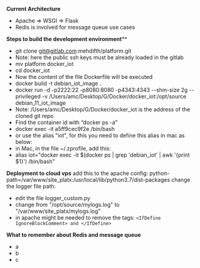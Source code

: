 **Current Architecture**
- Apache => WSGI => Flask
- Redis is involved for message queue use cases


**Steps to build the development environment****
- git clone git@gitlab.com:mehdifth/platform.git
- Note: here the public ssh keys must be already loaded in the gitlab
- mv platform docker_iot
- cd docker_iot
- Now the content of the file Dockerfile will be executed
- docker build -t debian_iot_image .
- docker run -d -p2222:22 -p8080:8080 -p4343:4343 --shm-size 2g --privileged -v /Users/amc/Desktop/G/Docker/docker_iot:/opt/source debian_11_iot_image
- Note: /Users/amc/Desktop/G/Docker/docker_iot is the address of the cloned git repo
- Find the container id with “docker ps -a”
- docker exec -it a5ff9cec9f2e /bin/bash  
- or use the alias "iot", for this you need to define this alias in mac as below:
- in Mac, in the file ~/.zprofile, add this:
- alias iot="docker exec -it $(docker ps  | grep 'debian_iot' | awk '{print $1}') /bin/bash"


**Deployment to cloud vps**
add this to the apache config: python-path=/var/www/site_platx:/usr/local/lib/python3.7/dist-packages
change the logger file path:
- edit the file logger_custom.py
- change from "/opt/source/mylogs.log" to "/var/www/site_platx/mylogs.log"
- in apache might be needed to remove the tags: `<IfDefine IgnoreBlockComment> and </IfDefine>`


**What to remember about Redis and message queue**
- a
- b
- c
